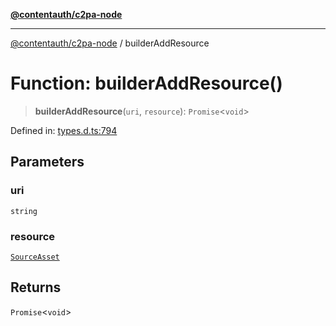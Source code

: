 [**@contentauth/c2pa-node**](../README.md)

***

[@contentauth/c2pa-node](../README.md) / builderAddResource

# Function: builderAddResource()

> **builderAddResource**(`uri`, `resource`): `Promise`\<`void`\>

Defined in: [types.d.ts:794](https://github.com/contentauth/c2pa-node-v2/blob/92024140271b3589278f2b732abca2c4a33b231a/js-src/types.d.ts#L794)

## Parameters

### uri

`string`

### resource

[`SourceAsset`](../type-aliases/SourceAsset.md)

## Returns

`Promise`\<`void`\>

